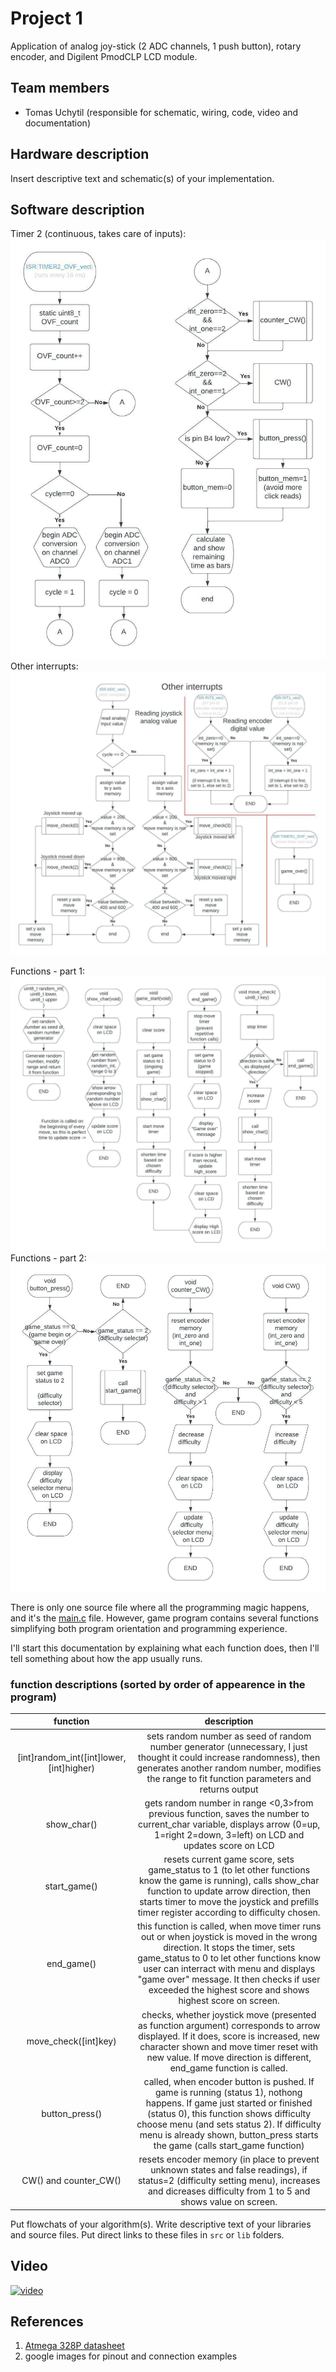 # Project 1

Application of analog joy-stick (2 ADC channels, 1 push button), rotary encoder, and Digilent PmodCLP LCD module.

## Team members

* Tomas Uchytil (responsible for schematic, wiring, code, video and documentation)

## Hardware description

Insert descriptive text and schematic(s) of your implementation.

## Software description
Timer 2 (continuous, takes care of inputs):
![timer2 flowchart](img/timer2.jpeg)
Other interrupts:
![other interrupts](img/interrupts.jpeg)

Functions - part 1:
![functions part 1](img/functions%20-%20Page%201.jpeg)
Functions - part 2:
![functions part 2](img/functions%20-%20Page%202.jpeg)

There is only one source file where all the programming magic happens, and it's the [main.c](src/main.c) file. However, game program contains several functions simplifying both program orientation and programming experience. 

I'll start this documentation by explaining what each function does, then I'll tell something about how the app usually runs.

### function descriptions (sorted by order of appearence in the program)
|function|description|
| :-: | :-: |
|[int]random_int([int]lower, [int]higher)|sets random number as seed of random number generator (unnecessary, I just thought it could increase randomness), then generates another random number, modifies the range to fit function parameters and returns output|
|show_char()|gets random number in range <0,3>from previous function, saves the number to current_char variable, displays arrow (0=up, 1=right 2=down, 3=left) on LCD and updates score on LCD|
|start_game()|resets current game score, sets game_status to 1 (to let other functions know the game is running), calls show_char function to update arrow direction, then starts timer to move the joystick and prefills timer register according to difficulty chosen.|
|end_game()|this function is called, when move timer runs out or when joystick is moved in the wrong direction. It stops the timer, sets game_status to 0 to let other functions know user can interract with menu and displays "game over" message. It then checks if user exceeded the highest score and shows highest score on screen.|
|move_check([int]key)|checks, whether joystick move (presented as function argument) corresponds to arrow displayed. If it does, score is increased, new character shown and move timer reset with new value. If move direction is different, end_game function is called.|
|button_press()|called, when encoder button is pushed. If game is running (status 1), nothong happens. If game just started or finished (status 0), this function shows difficulty choose menu (and sets status 2). If difficulty menu is already shown, button_press starts the game (calls start_game function)|
|CW() and counter_CW()|resets encoder memory (in place to prevent unknown states and false readings), if status=2 (difficulty setting menu), increases and dicreases difficulty from 1 to 5 and shows value on screen.|

Put flowchats of your algorithm(s). Write descriptive text of your libraries and source files. Put direct links to these files in `src` or `lib` folders.

## Video

[![video](https://img.youtube.com/vi/JNuxtKqhXKQ/0.jpg)](https://youtu.be/JNuxtKqhXKQ)

## References

1. [Atmega 328P datasheet](https://ww1.microchip.com/downloads/en/DeviceDoc/Atmel-7810-Automotive-Microcontrollers-ATmega328P_Datasheet.pdf)
2. google images for pinout and connection examples